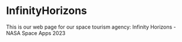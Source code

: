 # InfinityHorizons
This is our web page for our space tourism agency: Infinity Horizons - NASA Space Apps 2023
